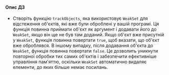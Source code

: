 #### Опис ДЗ
- Створіть функцію `trackObjects`, яка використовує `WeakSet` для відстеження об'єктів, які вже були оброблені у вашій програмі. Ця функція повинна приймати об'єкт як аргумент і додавати його до `WeakSet`, якщо він ще не був там доданий. Якщо об'єкт вже присутній у `WeakSet`, функція повинна повертати `true`, щоб вказати, що об'єкт вже оброблявся. В іншому випадку, після додавання об'єкта до `WeakSet`, функція повинна повертати `false`. Це дозволить уникнути повторної обробки тих самих об'єктів і забезпечити ефективніше управління пам'яттю, оскільки `WeakSet` автоматично видаляє елементи, до яких більше немає посилань.